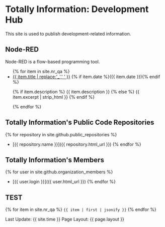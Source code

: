 # Totally Information: Development Hub

This site is used to publish development-related information.

## Node-RED

Node-RED is a flow-based programming tool.

<ul>
{% for item in site.nr_qa %}
  <li>
    <a href="{{ item.url }}">{{ item.title | replace:'_',' ' }}</a> {% if item.date %}({{ item.date }}){% endif %}
    <p>{% if item.description %}
        {{ item.description }}
    {% else %}
        {{ item.excerpt | strip_html }}
    {% endif %}</p>
  </li>
{% endfor %}
</ul>

## Totally Information's Public Code Repositories

{% for repository in site.github.public_repositories %}
  * [{{ repository.name }}]({{ repository.html_url }})
{% endfor %}

## Totally Information's Members

{% for user in site.github.organization_members %}
  * [{{ user.login }}]({{ user.html_url }})
{% endfor %}

## TEST

{% for item in site.nr_qa %}
    ```
    {{ item | first | jsonify }}
    ```
{% endfor %}

Last Update: {{ site.time }}
Page Layout: {{ page.layout }}
